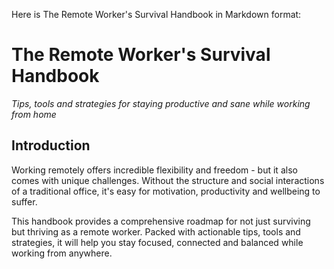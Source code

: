 Here is The Remote Worker's Survival Handbook in Markdown format:

# The Remote Worker's Survival Handbook
*Tips, tools and strategies for staying productive and sane while working from home*

## Introduction
Working remotely offers incredible flexibility and freedom - but it also comes with unique challenges. Without the structure and social interactions of a traditional office, it's easy for motivation, productivity and wellbeing to suffer. 

This handbook provides a comprehensive roadmap for not just surviving but thriving as a remote worker. Packed with actionable tips, tools and strategies, it will help you stay focused, connected and balanced while working from anywhere.